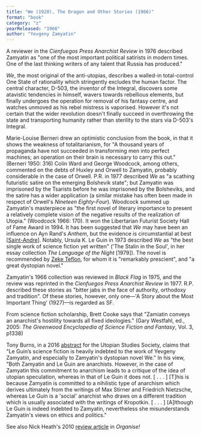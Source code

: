 ```yaml
---
title: "We (1920), The Dragon and Other Stories (1966)"
format: "book"
category: "z"
yearReleased: "1966"
author: "Yevgeny Zamyatin"
---
```

A reviewer in the _Cienfuegos Press Anarchist Review_ in 1976 described Zamyatin as  "one of the most important political satirists in modern times. One of the last  thinking writers of any talent that Russia has produced."

_We_, the most original of the anti-utopias, describes a walled-in total-control One State of rationality which stringently excludes the human factor. The central character, D-503, the inventor of the Integral, discovers some atavistic tendencies in himself, wavers towards rebellious elements, but finally undergoes the operation for removal of his fantasy centre, and watches unmoved as his rebel mistress is vaporised. However it's not certain that the wider revolution doesn't finally succeed in overthrowing the state and transporting humanity rather than sterility to the stars via D-503's Integral.

Marie-Louise Berneri drew an optimistic conclusion from the book, in that it shows the weakness of totalitarianism, for  "A thousand years of propaganda have not succeeded in transforming men into perfect machines; an operation on their brain is necessary to carry this out." (Berneri 1950: 316) Colin Ward and George Woodcock, among others, commented on the debts of Huxley and Orwell to Zamyatin, probably considerable in the case of Orwell. P.R. in 1977 described _We_ as "a scathing futuristic satire on the emerging Bolshevik state"; but Zamyatin was imprisoned by the Tsarists before he was imprisoned by the Bolsheviks, and the satire has a wider application (a similar mistake has often been made in respect of Orwell's _Nineteen Eighty-Four_). Woodcock summed up Zamyatin's masterpiece as "the first novel of literary importance to present a relatively complete vision of the negative results of the realization of Utopia." (Woodcock 1966: 170). It won the  Libertarian Futurist Society Hall of Fame Award in 1994. It has been suggested  that _We_ may have been an influence on Ayn Rand's _Anthem_, but the  evidence is circumstantial at best [<a href="https://stpeter.im/writings/rand/zamyatin-rand.html">Saint-Andre</a>].  Notably, Ursula K. Le Guin in 1973 described _We_ as "the best single work  of science fiction yet written" ('The Stalin in the Soul', in her essay  collection _The Language of the Night_ [1979]). The novel is recommended by <a href="https://seesharppress.wordpress.com/2016/01/14/we-by-yevgeney-zemyatin-the-direct-forerunner-of-1984/">Zeke Teflon</a>, for whom it is  "remarkably prescient", and "a great dystopian novel."

Zamyatin's 1966 collection was  reviewed in _Black Flag_ in 1975, and the review was reprinted in  the _Cienfuegos Press Anarchist Review_ in 1977. R.P. described  these stories as "bitter jabs in the face of authority, orthodoxy and  tradition". Of these stories, however, only one—'A Story about the  Most Important Thing' (1927)—is regarded as SF.

From science fiction scholarship, Brett Cooke says that "Zamiatin conveys an anarchist's hostility towards all fixed ideologies." (Gary Westfahl, ed., 2005: _The Greenwood Encyclopedia of Science Fiction and Fantasy_, Vol. 3, p1338)

Tony Burns, in a 2016 <a href="https://utopian-studies-europe.org/wp-content/uploads/2016/10/2006.pdf">abstract</a> for the Utopian Studies Society, claims that "Le Guin’s science fiction is heavily indebted to the work of Yevgeny Zamyatin, and especially to Zamyatin's dystopian novel We." In his view, "Both Zamyatin and Le Guin are anarchists. However, in the case of Zamyatin this commitment to anarchism leads to a critique of the idea of utopian speculation, whereas in that of Le Guin it does not. [ . . . ] [T]his is because Zamyatin is committed to a nihilistic type of anarchism which derives ultimately from the writings of Max Stirner and Friedrich Nietzsche, whereas Le Guin is a 'social' anarchist who draws on a different tradition which is usually associated with the writings of Kropotkin. [ . . . ] [A]lthough Le Guin is indeed indebted to Zamyatin, nevertheless she misunderstands Zamyatin's views on ethics and politics."

See also Nick Heath's 2010 <a href="http://afed.org.uk/wp-content/uploads/2015/04/org74.pdf">review article</a> in _Organise!_

